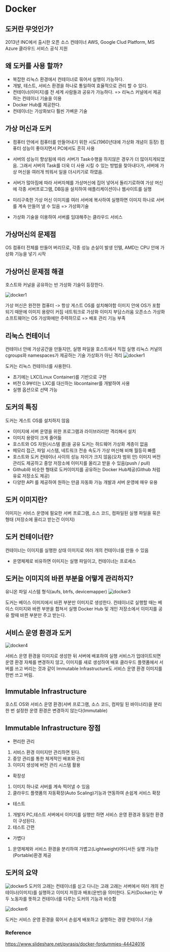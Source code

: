 # Docker

## 도커란 무엇인가?

2013년 INC에서 출시한 오픈 소스 컨테이너
AWS, Google Clud Platform, MS Azure 클라우드 서비스 공식 지원

## 왜 도커를 사용 할까?

- 복잡한 리눅스 환경에서 컨테이너로 묶어서 실행이 가능하다.
- 개발, 테스트, 서비스 환경을 하나로 통일하여 효율적으로 관리 할 수 있다.
- 컨테이너(이미지)를 전 세계 사람들과 공유가 가능하다.  => 리눅스 커널에서 제공하는 컨테이너 기술을 이용
- Docker Hub를 제공한다.
- 컨테이너는 가상화보다 훨씬 가벼운 기술

## 가상 머신과 도커

- 컴퓨터 안에서 컴퓨터를 만들어내기 위한 시도(1960년대에 가상화 개념이 등장) 컴퓨터 성능이 좋아지면서 PC에서도 흔히 사용
- 서버의 성능이 향상됨에 따라 서버가 Task수행을 하지않은 경우가 더 많아지게되었음. 그래서 서버의 Task를 더욱 더 사용 시킬 수 있는 방법을 찾아내다가, 서버에 가상 머신을 여러개 띄워서 일을 더시키기로 하였음.

- 서버가 많아짐에 따라 서버자체를 가상머신에 집어 넣어서 돌리기로하여 가상 머신에 각종 서버프로그램, DB등을 설치하여 애플리케이션이나 웹사이트를 실행

- 미리구축한 가상 머신 이미지를 여러 서버에 복사하여 실행하면 이미지 하나로 서버를 계속 만들어 낼 수 있음 => 가상화기술

- 가상화 기술을 이용하여 서버를 임대해주는 클라우드 서비스
##  가상머신의 문제점

OS  컴퓨터 전체를 만들어 버리므로, 각종 성능 손실이 발생
인텔, AMD는 CPU 안에 가상화 기능을 넣기 시작

## 가상머신 문제점 해결
호스트와 커널을 공유하는 반 가상화 기술이 등장한다.

![docker1](images/docker1.png)

가상 머신은 완전한 컴퓨터 -> 항상 게스트 OS를 설치해야함
이미지 안에 OS가 포함 되기 때문에 이미지 용량이 커짐
네트워크로 가상화 이미지 부담스러움
오픈소스 가상화 소프트웨어는 OS 가상화에만 주력하므로 => 배포 관리 기능 부족

## 리눅스 컨테이너

컨테이너 안에 가상공간을 만들지만, 실행 파일을  호스트에서 직접 실행
리눅스 커널의 cgroups와 namespaces가 제공하는 기술
가상화가 아닌 격리 
![docker1](images/docker2.png)

도커는 리눅스 컨테이너를 사용한다.
- 초기에는 LXC(Linux Container)를 기반으로 구현
- 버전 0.9부터는 LXC를 대신하는 libcontainer를 개발하여 사용
- 실행 옵션으로 선택 가능

## 도커의 특징
도커는 게스트 OS를 설치하지 않음
- 이미지에 서버 운영을 위한 프로그램과 라이브러리만 격리해서 설치
- 이미지 용량이 크게 줄어듦
- 호스트와 OS 자원(시스템 콜)을 공유
도커는 하드웨어 가상화 계층이 없음
- 메모리 접근, 파일 시스템, 네트워크 전송 속도가 가상 머신해 비해 월등히 빠름
- 호스트와 도커 컨테이너 사이의 성능 차이가 크지 않음(오차 범위 안)
이미지 버전 관리도 제공하고 중앙 저장소에 이미지를 올리고 받을 수 있음(push / pull)
- Github와 비슷한 형태로 도커이미지를 공유하는 Docker Hub제공(Github 처럼 유료 저장소도 제공)
- 다양한 API 를 제공하여 원하는 만큼 자동화 가능 개발과 서버 운영에 매우 유용

## 도커 이미지란?
이미지는 서비스 운영에 필요한 서버 프로그램, 소스 코드, 컴파일된 실행 파일을 묶은 형태
(저장소에 올리고 받는건 이미지)

## 도커 컨테이너란?
컨테이너는 이미지를 실행한 상태
이미지로 여러 개의 컨테이너를 만들 수 있음

- 운영체제로 비유하면 이미지는 실행 파일이고, 컨테이너는 프로세스

## 도커는 이미지의 바뀐 부분을 어떻게 관리하지?
유니온 파일 시스템 형식(aufs, btrfs, devicemapper)
![docker3](./images/docker3.png)

도커는 베이스 이미지에서 바뀐 부분만 이미지로 생성한다.
컨테이너로 실행할 때는 베이스 이미지와 바뀐 부분을 합쳐서 실행
Docker Hub 및 개인 저장소에서 이미지를 공유 할때 바뀐 부분만 주고 받는다.

## 서비스 운영 환경과 도커

![docker4](./images/docker4.png)

서비스 운영 환경을 이미지로 생성한 뒤 서버에 배포하여 실행
서비스가 업데이트되면 운영 환경 자체를 변경하지 않고, 이미지를 새로 생성하여 배포
클라우드 플랫폼에서 서버를 쓰고 버리는 것과 같이 Immutable Infrastructure도 서비스 운영 환경 이미지를 한번 쓰고 버림.



## Immutable Infrastructure

호스트 OS와 서비스 운영 환경(서버 프로그램, 소스 코드, 컴파일 된 바이너리)을 분리
한 번 설정한 운영 환경은 변경하지 않는다(Immutable)

## Immutable Infrastructure 장점

- 편리한 관리

1. 서비스 환경 이미지만 관리하면 된다.
2. 중앙 관리를 통한 체게적인 배포와 관리
3. 이미지 생성에 버전 관리 시스템 활용

- 확장성
1. 이미지 하나로 서버를 계속 찍어낼 수 있음
2. 클라우드 플랫폼의 자동확장(Auto Scaling)기능과 연동하여 손쉽게 서비스 확장

- 테스트
1. 개발자 PC,테스트 서버에서 이미지를 실행만 하면 서비스 운영 환경과 동일한 환경이 구성된다.
2. 테스트 간편

- 가볍다
1. 운영체제와 서비스 환경을 분리하여 가볍고(Lightweight)어디서든 실행 가능한(Portable)환경 제공


## 도커의 요약

![docker5](./images/docker5.png)
도커의 고래는 컨테이너를 싣고 다니는 고래 
고래는 서버에서 여러 개의 컨테이너(이미지)를 실행하고 이미지 저장과 배포(운반)을 의미한다.
도커(Docker)는 부두 노동자를 뜻하고 컨테이너를 다루는 도커의 기능과 비슷함

![docker6](./images/docker6.png)

도커는 서비스 운영 환경을 묶어서 손쉽게 배포하고 실행하는 경량 컨테이너 기술

### Reference 

https://www.slideshare.net/pyrasis/docker-fordummies-44424016












